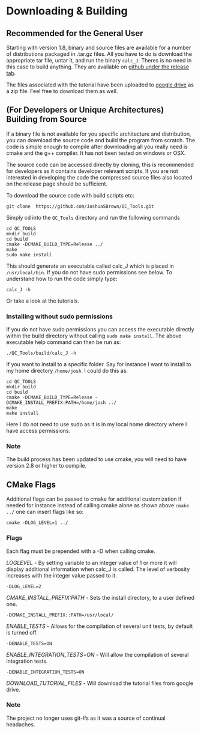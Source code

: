 # Downloading & Building

## Recommended for the General User

Starting with version 1.8, binary and source files are available for a number of distributions packaged in .tar.gz files. All you have to do is download the appropriate tar file, untar it, and run the binary `calc_J`. Theres is no need in this case to build anything. They are available on [github under the release tab](https://github.com/JoshuaSBrown/QC_Tools/releases).

The files associated with the tutorial have been uploaded to [google drive](https://drive.google.com/file/d/1rCsj_jpMyE0S0cokFJDyBSA0aPNiIHNb/view?usp=sharing) as a zip file. Feel free to download them as well.

## (For Developers or Unique Architectures) Building from Source

If a binary file is not available for you specific architecture and distribution, you can download the source code and build the program from scratch. The code is simple enough to compile after downloading all you really need is cmake and the g++ compiler. It has not been tested on windows or OSX.

The source code can be accessed directly by cloning, this is recommended for developers as it contains developer relevant scripts. If you are not interested in developing the code the compressed source files also located on the release page should be sufficient. 

To download the source code with build scripts etc:

```
git clone  https://github.com/JoshuaSBrown/QC_Tools.git
```

Simply cd into the `QC_Tools` directory and run the following commands

    cd QC_TOOLS
    mkdir build
    cd build
    cmake -DCMAKE_BUILD_TYPE=Release ../
    make
    sudo make install

This should generate an executable called calc_J which is placed in `/usr/local/bin`. If you do not have sudo permissions see below. To understand how to run the code simply type:

    calc_J -h

Or take a look at the tutorials. 

### Installing without sudo permissions

If you do not have sudo permissions you can access the executable directly within the build directory without calling `sudo make install`. The above executable help command can then be run as:  

    ./QC_Tools/build/calc_J -h

If you want to install to a specific folder. Say for instance I want to install to my home directory `/home/josh`. I could do this as:

    cd QC_TOOLS
    mkdir build
    cd build
    cmake -DCMAKE_BUILD_TYPE=Release -DCMAKE_INSTALL_PREFIX:PATH=/home/josh ../
    make
    make install

Here I do not need to use sudo as it is in my local home directory where I have access permissions. 

### Note

The build process has been updated to use cmake, you will need to have version 2.8 or higher to compile.

## CMake Flags

Additional flags can be passed to cmake for additional customization if needed for instance instead of calling cmake alone as shown above `cmake ../` one can insert flags like so:

    cmake -DLOG_LEVEL=1 ../

### Flags

Each flag must be prepended with a -D when calling cmake. 

*LOGLEVEL* - By setting variable to an integer value of 1 or more it will display additional information when calc_J is called. The level of verbosity increases with the integer value passed to it. 

    -DLOG_LEVEL=2

*CMAKE_INSTALL_PREFIX:PATH* - Sets the install directory, to a user defined one. 

    -DCMAKE_INSTALL_PREFIX::PATH=/usr/local/

*ENABLE_TESTS* - Allows for the compilation of several unit tests, by default is turned off. 

    -DENABLE_TESTS=ON

*ENABLE_INTEGRATION_TESTS=ON* - Will allow the compilation of several integration tests.

    -DENABLE_INTEGRATION_TESTS=ON

*DOWNLOAD_TUTORIAL_FILES* - Will download the tutorial files from google drive. 

### Note

The project no longer uses git-lfs as it was a source of continual headaches. 
